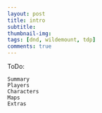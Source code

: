 ```yaml
---
layout: post
title: intro
subtitle: 
thumbnail-img:
tags: [dnd, wildemount, tdp]
comments: true
--- 
```

 


ToDo:

    Summary
    Players
    Characters
    Maps
    Extras

